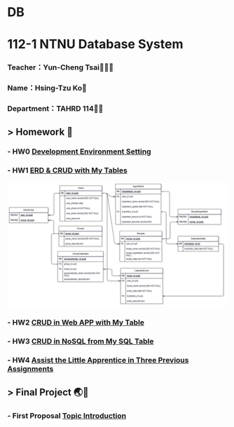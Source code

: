 # DB
# 112-1 NTNU Database System

### Teacher：Yun-Cheng Tsai👩🏻‍💻

### Name：Hsing-Tzu Ko🌼

### Department：TAHRD 114:lion:🏫

## > Homework 📝
### - HW0 [Development Environment Setting](https://www.youtube.com/watch?v=9dRXiToZuH4) 
### - HW1 [ERD & CRUD with My Tables](https://www.youtube.com/watch?v=Y6jJ93m3jao)
![Homework 1/ERD.jpg](https://github.com/Hsing-Tzu/DB/blob/main/Homework%201/ERD.jpg)
### - HW2 [CRUD in Web APP with My Table](https://youtu.be/1AhiBY4fIxs)
### - HW3 [CRUD in NoSQL from My SQL Table](https://youtu.be/8HW0BY2-eVE)
### - HW4 [Assist the Little Apprentice in Three Previous Assignments](https://github.com/41071134h/DB)

## > Final Project 🌏🚢
### - First Proposal [Topic Introduction](https://www.youtube.com/watch?v=HKzjosdfNwU)
